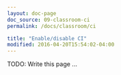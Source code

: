 ```yaml
---
layout: doc-page
doc_source: 09-classroom-ci
permalink: /docs/classroom/ci

title: "Enable/disable CI"
modified: 2016-04-20T15:54:02-04:00
---
```


TODO: Write this page ...
